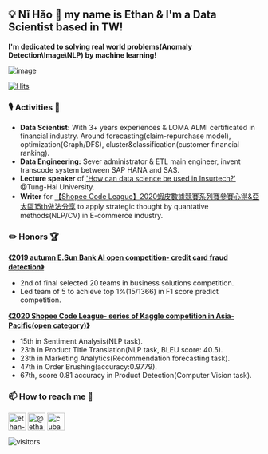 ## 💡 Nĭ Hăo 👋  my name is Ethan & I'm a Data Scientist based in TW! 

**I'm dedicated to solving real world problems(Anomaly Detection\Image\NLP) by machine learning!** 

![image](https://camo.githubusercontent.com/b478c4489e9dd03a7dd8ac06aa27d7ccf2e56c86/68747470733a2f2f692e67697068792e636f6d2f5254684e30684f5332474f344d2e676966)

[![Hits](https://hits.seeyoufarm.com/api/count/incr/badge.svg?url=https%3A%2F%2Fgithub.com%2Fcubatlin&count_bg=%2395DFAF&title_bg=%239A9897&icon=python.svg&icon_color=%23FFBCF5&title=HITs%21&edge_flat=false)](https://hits.seeyoufarm.com)

###  🎙️ Activities 👯
* **Data Scientist:** With 3+ years experiences & LOMA ALMI certificated in financial industry. Around forecasting(claim-repurchase model), optimization(Graph/DFS), cluster&classification(customer financial ranking).
* **Data Engineering:** Sever administrator & ETL main engineer, invent transcode system between SAP HANA and SAS.
* **Lecture speaker** of ['How can data science be used in Insurtech?'](https://github.com/CubatLin/cubatlin/blob/master/Lecture_THU_20201204.pdf) @Tung-Hai University.
* **Writer** for [【Shopee Code League】2020蝦皮數據競賽系列賽參賽心得&亞太區15th做法分享](https://medium.com/@ethan1126.ilink/shopee-code-league-2020%E8%9D%A6%E7%9A%AE%E6%95%B8%E6%93%9A%E7%AB%B6%E8%B3%BD%E7%B3%BB%E5%88%97%E8%B3%BD%E5%8F%83%E8%B3%BD%E5%BF%83%E5%BE%97-%E4%BA%9E%E5%A4%AA%E5%8D%8015th%E5%81%9A%E6%B3%95%E5%88%86%E4%BA%AB-6d228b681935) to apply strategic thought by quantative methods(NLP/CV) in E-commerce industry.

###  ✏️ Honors 🏆
**[《2019 autumn E.Sun Bank AI open competition- credit card fraud detection》](https://github.com/CubatLin/TBrain-E.SUN-AI-Open-Competition-Fall-2019-15th-place-Feature-Engineering)**
  * 2nd of final selected 20 teams in business solutions competition.
  * Led team of 5 to achieve top 1%(15/1366) in F1 score predict competition.

**[《2020 Shopee Code League- series of Kaggle competition in Asia-Pacific(open category)》](https://github.com/CubatLin/Shopee-Code-League-2020-Competition-2--Open-Product-Detection-baseline-over-0.8)**
  * 15th in Sentiment Analysis(NLP task).
  * 23th in Product Title Translation(NLP task, BLEU score: 40.5).
  * 23th in Marketing Analytics(Recommendation forecasting task).
  * 47th in Order Brushing(accuracy:0.9779).
  * 67th, score 0.81 accuracy in Product Detection(Computer Vision task).

### 📫 How to reach me 💬 
<p >
<a href="https://linkedin.com/in/ethan-wu-mba" target="blank"><img align="center" src="https://cdn.jsdelivr.net/npm/simple-icons@3.0.1/icons/linkedin.svg" alt="ethan-wu-mba" height="35" width="35" /></a>
<a href="https://medium.com/@ethan1126.ilink" target="blank"><img align="center" src="https://cdn.jsdelivr.net/npm/simple-icons@3.0.1/icons/medium.svg" alt="@ethan1126.ilink" height="35" width="35" /></a>
<a href="https://www.leetcode.com/cubaba" target="blank"><img align="center" src="https://cdn.jsdelivr.net/npm/simple-icons@3.0.1/icons/leetcode.svg" alt="cubaba" height="35" width="35" /></a>
</p>

![visitors](https://visitor-badge.glitch.me/badge?page_id=CubatLin)
